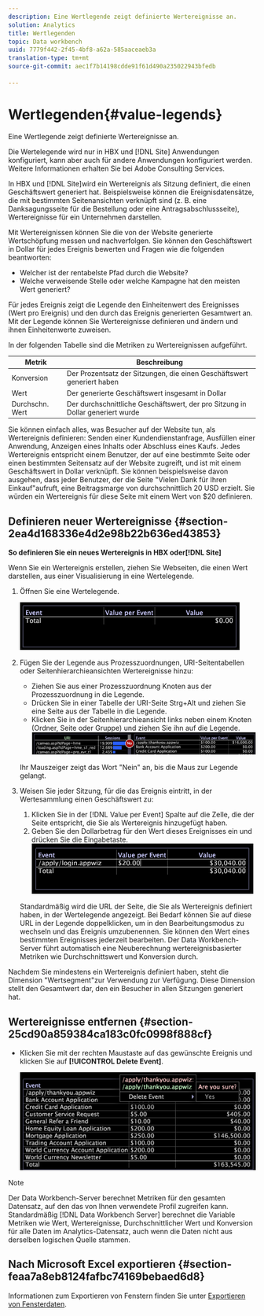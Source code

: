 ```yaml
---
description: Eine Wertlegende zeigt definierte Wertereignisse an.
solution: Analytics
title: Wertlegenden
topic: Data workbench
uuid: 7779f442-2f45-4bf8-a62a-585aaceaeb3a
translation-type: tm+mt
source-git-commit: aec1f7b14198cdde91f61d490a235022943bfedb

---
```



# Wertlegenden{#value-legends}

Eine Wertlegende zeigt definierte Wertereignisse an.

Die Wertelegende wird nur in HBX und [!DNL Site] Anwendungen konfiguriert, kann aber auch für andere Anwendungen konfiguriert werden. Weitere Informationen erhalten Sie bei Adobe Consulting Services.

In HBX und [!DNL Site]wird ein Wertereignis als Sitzung definiert, die einen Geschäftswert generiert hat. Beispielsweise können die Ereignisdatensätze, die mit bestimmten Seitenansichten verknüpft sind (z. B. eine Danksagungsseite für die Bestellung oder eine Antragsabschlussseite), Wertereignisse für ein Unternehmen darstellen.

Mit Wertereignissen können Sie die von der Website generierte Wertschöpfung messen und nachverfolgen. Sie können den Geschäftswert in Dollar für jedes Ereignis bewerten und Fragen wie die folgenden beantworten:

* Welcher ist der rentabelste Pfad durch die Website?
* Welche verweisende Stelle oder welche Kampagne hat den meisten Wert generiert?

Für jedes Ereignis zeigt die Legende den Einheitenwert des Ereignisses (Wert pro Ereignis) und den durch das Ereignis generierten Gesamtwert an. Mit der Legende können Sie Wertereignisse definieren und ändern und ihnen Einheitenwerte zuweisen.

In der folgenden Tabelle sind die Metriken zu Wertereignissen aufgeführt.

| Metrik | Beschreibung |
|---|---|
| Konversion | Der Prozentsatz der Sitzungen, die einen Geschäftswert generiert haben |
| Wert | Der generierte Geschäftswert insgesamt in Dollar |
| Durchschn. Wert | Der durchschnittliche Geschäftswert, der pro Sitzung in Dollar generiert wurde |

Sie können einfach alles, was Besucher auf der Website tun, als Wertereignis definieren: Senden einer Kundendienstanfrage, Ausfüllen einer Anwendung, Anzeigen eines Inhalts oder Abschluss eines Kaufs. Jedes Wertereignis entspricht einem Benutzer, der auf eine bestimmte Seite oder einen bestimmten Seitensatz auf der Website zugreift, und ist mit einem Geschäftswert in Dollar verknüpft. Sie können beispielsweise davon ausgehen, dass jeder Benutzer, der die Seite &quot;Vielen Dank für Ihren Einkauf&quot;aufruft, eine Beitragsmarge von durchschnittlich 20 USD erzielt. Sie würden ein Wertereignis für diese Seite mit einem Wert von $20 definieren.

## Definieren neuer Wertereignisse {#section-2ea4d168336e4d2e98b22b636ed43853}

**So definieren Sie ein neues Wertereignis in HBX oder[!DNL Site]**

Wenn Sie ein Wertereignis erstellen, ziehen Sie Webseiten, die einen Wert darstellen, aus einer Visualisierung in eine Wertelegende.

1. Öffnen Sie eine Wertelegende.

   ![](assets/lgd_ValueLegend.png)

1. Fügen Sie der Legende aus Prozesszuordnungen, URI-Seitentabellen oder Seitenhierarchieansichten Wertereignisse hinzu:

   * Ziehen Sie aus einer Prozesszuordnung Knoten aus der Prozesszuordnung in die Legende.
   * Drücken Sie in einer Tabelle der URI-Seite Strg+Alt und ziehen Sie eine Seite aus der Tabelle in die Legende.
   * Klicken Sie in der Seitenhierarchieansicht links neben einem Knoten (Ordner, Seite oder Gruppe) und ziehen Sie ihn auf die Legende.
   ![](assets/client-leg.png)

   Ihr Mauszeiger zeigt das Wort &quot;Nein&quot; an, bis die Maus zur Legende gelangt.

1. Weisen Sie jeder Sitzung, für die das Ereignis eintritt, in der Wertesammlung einen Geschäftswert zu:

   1. Klicken Sie in der [!DNL Value per Event] Spalte auf die Zelle, die der Seite entspricht, die Sie als Wertereignis hinzugefügt haben.
   1. Geben Sie den Dollarbetrag für den Wert dieses Ereignisses ein und drücken Sie die Eingabetaste.
   ![](assets/lgd_ValueLegend_Value.png)

   Standardmäßig wird die URL der Seite, die Sie als Wertereignis definiert haben, in der Wertelegende angezeigt. Bei Bedarf können Sie auf diese URL in der Legende doppelklicken, um in den Bearbeitungsmodus zu wechseln und das Ereignis umzubenennen. Sie können den Wert eines bestimmten Ereignisses jederzeit bearbeiten. Der Data Workbench-Server führt automatisch eine Neuberechnung wertereignisbasierter Metriken wie Durchschnittswert und Konversion durch.

Nachdem Sie mindestens ein Wertereignis definiert haben, steht die Dimension &quot;Wertsegment&quot;zur Verwendung zur Verfügung. Diese Dimension stellt den Gesamtwert dar, den ein Besucher in allen Sitzungen generiert hat.

## Wertereignisse entfernen {#section-25cd90a859384ca183c0fc0998f888cf}

* Klicken Sie mit der rechten Maustaste auf das gewünschte Ereignis und klicken Sie auf **[!UICONTROL Delete Event]**.

   ![](assets/lgd_ValueLegend_deleteEvent.png)

>[!NOTE]
>
>Der Data Workbench-Server berechnet Metriken für den gesamten Datensatz, auf den das von Ihnen verwendete Profil zugreifen kann. Standardmäßig [!DNL Data Workbench Server] berechnet die Variable Metriken wie Wert, Wertereignisse, Durchschnittlicher Wert und Konversion für alle Daten im Analytics-Datensatz, auch wenn die Daten nicht aus derselben logischen Quelle stammen.

## Nach Microsoft Excel exportieren {#section-feaa7a8eb8124fafbc74169bebaed6d8}

Informationen zum Exportieren von Fenstern finden Sie unter [Exportieren von Fensterdaten](../../../../home/c-get-started/c-wk-win-wksp/c-exp-win-data.md#concept-8df61d64ed434cc5a499023c44197349).
